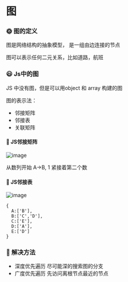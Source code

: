 # 图

### :sun_with_face: 图的定义
图是网络结构的抽象模型， 是一组由边连接的节点

图可以表示任何二元关系，比如道路，航班


###  :smiley: Js中的图
JS 中没有图，但是可以用object 和 array 构建的图

图的表示法： 
- 邻接矩阵
- 邻接表
- 关联矩阵

####  :pushpin: JS邻接矩阵

![image](https://user-images.githubusercontent.com/61554320/168601494-3fc6a3ce-2d86-4eab-82cf-9467c25762fd.png)

从数列开始 A->B, 1 紧接着第二个数

#### :pushpin: JS邻接表
![image](https://user-images.githubusercontent.com/61554320/168600643-8a6a989d-3e21-4e65-b666-672ec0078940.png)

```
{
  A:['B'],
  B:['C','D'],
  C:['E'],
  D:['A'], 
  E:['D']
}
```
### :facepunch: 解决方法 
- 深度优先遍历
  尽可能深的搜索图的分支
- 广度优先遍历
  先访问离根节点最近的节点

